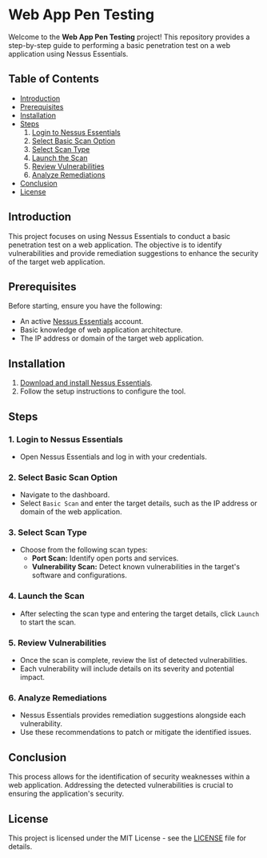 # Web App Pen Testing

Welcome to the **Web App Pen Testing** project! This repository provides a step-by-step guide to performing a basic penetration test on a web application using Nessus Essentials.

## Table of Contents
- [Introduction](#introduction)
- [Prerequisites](#prerequisites)
- [Installation](#installation)
- [Steps](#steps)
  1. [Login to Nessus Essentials](#1-login-to-nessus-essentials)
  2. [Select Basic Scan Option](#2-select-basic-scan-option)
  3. [Select Scan Type](#3-select-scan-type)
  4. [Launch the Scan](#4-launch-the-scan)
  5. [Review Vulnerabilities](#5-review-vulnerabilities)
  6. [Analyze Remediations](#6-analyze-remediations)
- [Conclusion](#conclusion)
- [License](#license)

## Introduction

This project focuses on using Nessus Essentials to conduct a basic penetration test on a web application. The objective is to identify vulnerabilities and provide remediation suggestions to enhance the security of the target web application.

## Prerequisites

Before starting, ensure you have the following:

- An active [Nessus Essentials](https://www.tenable.com/products/nessus/nessus-essentials) account.
- Basic knowledge of web application architecture.
- The IP address or domain of the target web application.

## Installation

1. [Download and install Nessus Essentials](https://www.tenable.com/products/nessus/nessus-essentials).
2. Follow the setup instructions to configure the tool.

## Steps

### 1. Login to Nessus Essentials

- Open Nessus Essentials and log in with your credentials.

### 2. Select Basic Scan Option

- Navigate to the dashboard.
- Select `Basic Scan` and enter the target details, such as the IP address or domain of the web application.

### 3. Select Scan Type

- Choose from the following scan types:
  - **Port Scan:** Identify open ports and services.
  - **Vulnerability Scan:** Detect known vulnerabilities in the target's software and configurations.

### 4. Launch the Scan

- After selecting the scan type and entering the target details, click `Launch` to start the scan.

### 5. Review Vulnerabilities

- Once the scan is complete, review the list of detected vulnerabilities.
- Each vulnerability will include details on its severity and potential impact.

### 6. Analyze Remediations

- Nessus Essentials provides remediation suggestions alongside each vulnerability.
- Use these recommendations to patch or mitigate the identified issues.

## Conclusion

This process allows for the identification of security weaknesses within a web application. Addressing the detected vulnerabilities is crucial to ensuring the application's security.

## License

This project is licensed under the MIT License - see the [LICENSE](LICENSE) file for details.

